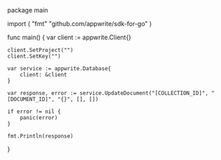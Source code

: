 package main

import (
    "fmt"
    "github.com/appwrite/sdk-for-go"
)

func main() {
    var client := appwrite.Client{}

    client.SetProject("")
    client.SetKey("")

    var service := appwrite.Database{
        client: &client
    }

    var response, error := service.UpdateDocument("[COLLECTION_ID]", "[DOCUMENT_ID]", "{}", [], [])

    if error != nil {
        panic(error)
    }

    fmt.Println(response)
}